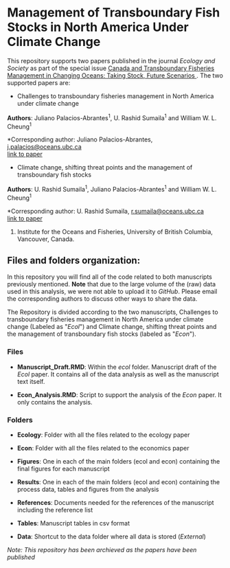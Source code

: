 # Management of Transboundary Fish Stocks in North America Under Climate Change

This repository supports two papers published in the journal *Ecology and Society* as part of the special issue [Canada and Transboundary Fisheries Management in Changing Oceans: Taking Stock, Future Scenarios
](https://www.ecologyandsociety.org/issues/view.php?sf=128). The two supported papers are:

- Challenges to transboundary fisheries management in North America under climate change

**Authors**: Juliano Palacios-Abrantes<sup>1</sup>, U. Rashid Sumaila<sup>1</sup> and William W. L. Cheung<sup>1</sup>

*Corresponding author: Juliano Palacios-Abrantes, j.palacios@oceans.ubc.ca  
[link to paper](https://www.ecologyandsociety.org/vol25/iss4/art41/)

- Climate change, shifting threat points and the management of transboundary fish stocks

**Authors**: U. Rashid Sumaila<sup>1</sup>, Juliano Palacios-Abrantes<sup>1</sup> and William W. L. Cheung<sup>1</sup>

*Corresponding author: U. Rashid Sumaila, r.sumaila@oceans.ubc.ca  
[link to paper](https://www.ecologyandsociety.org/vol25/iss4/art40/)

1. Institute for the Oceans and Fisheries, University of British Columbia, Vancouver, Canada.

## Files and folders organization:

In this repository you will find all of the code related to both manuscripts previously mentioned. **Note** that due to the large volume of the (raw) data used in this analysis, we were not able to upload it to *GitHub*. Please email the corresponding authors to discuss other ways to share the data.

The Repository is divided according to the two manuscripts, Challenges to transboundary fisheries management in North America under climate change (Labeled as "*Ecol*") and Climate change, shifting threat points and the management of transboundary fish stocks (labeled as "*Econ*").

### Files

- **Manuscript_Draft.RMD**: Within the *ecol* folder. Manuscript draft of the *Ecol* paper. It contains all of the data analysis as well as the manuscript text itself.

- **Econ_Analysis.RMD**: Script to support the analysis of the *Econ* paper. It only contains the analysis. 

### Folders

- **Ecology**: Folder with all the files related to the ecology paper

- **Econ**: Folder with all the files related to the economics paper

- **Figures**: One in each of the main folders (ecol and econ) containing the final figures for each manuscript

- **Results**: One in each of the main folders (ecol and econ) containing the process data, tables and figures from the analysis

- **References**: Documents needed for the references of the manuscript including the reference list

- **Tables**: Manuscript tables in csv format

- **Data**: Shortcut to the data folder where all data is stored (*External*)

*Note: This repository has been archieved as the papers have been published*
